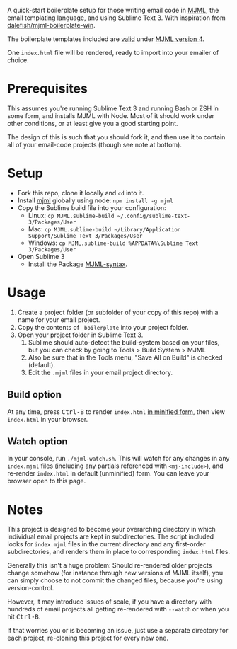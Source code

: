 A quick-start boilerplate setup for those writing email code in
[MJML](https://mjml.io/), the email templating language, and using Sublime Text
3. With inspiration from
[dalefish/mjml-boilerplate-win](https://github.com/dalefish/mjml-boilerplate-win).

The boilerplate templates included are
[valid](https://mjml.io/documentation/#validating-mjml) under
[MJML version 4](https://github.com/mjmlio/mjml/releases).

One `index.html` file will be rendered, ready to import into your emailer of
choice.

# Prerequisites

This assumes you're running Sublime Text 3 and running Bash or ZSH in some form,
and installs MJML with Node. Most of it should work under other conditions, or
at least give you a good starting point.

The design of this is such that you should fork it, and then use it to contain
all of your email-code projects (though see note at bottom).

# Setup

* Fork this repo, clone it locally and `cd` into it.
* Install [mjml](https://www.npmjs.com/package/mjml) globally using node:
`npm install -g mjml`
* Copy the Sublime build file into your configuration:
  * Linux: `cp MJML.sublime-build ~/.config/sublime-text-3/Packages/User`
  * Mac: `cp MJML.sublime-build ~/Library/Application Support/Sublime Text 3/Packages/User`
  * Windows: `cp MJML.sublime-build %APPDATA%\Sublime Text 3/Packages/User`
* Open Sublime 3
  * Install the Package
  [MJML-syntax](https://packagecontrol.io/packages/MJML-syntax).

# Usage

1. Create a project folder (or subfolder of your copy of this repo) with a name
for your email project.
2. Copy the contents of `_boilerplate` into your project folder.
3. Open your project folder in Sublime Text 3.
   1. Sublime should auto-detect the build-system based on your files, but you
   can check by going to Tools > Build System > MJML
   2. Also be sure that in the Tools menu, "Save All on Build" is checked
   (default).
   3. Edit the `.mjml` files in your email project directory.

## Build option

At any time, press <kbd>Ctrl-B</kbd> to render `index.html`
[in minified form](https://github.com/mjmlio/mjml/blob/master/packages/mjml-cli/README.md#minify-and-beautify-the-output-html),
then view `index.html` in your browser.

## Watch option

In your console, run `./mjml-watch.sh`. This will watch for any changes in any
`index.mjml` files (including any partials referenced with `<mj-include>`), and
re-render `index.html` in default (unminified) form. You can leave your browser
open to this page.

# Notes

This project is designed to become your overarching directory in which
individual email projects are kept in subdirectories. The script included looks
for `index.mjml` files in the current directory and any first-order
subdirectories, and renders them in place to corresponding `index.html` files.

Generally this isn't a huge problem: Should re-rendered older projects change
somehow (for instance through new versions of MJML itself), you can simply
choose to not commit the changed files, because you're using version-control.

However, it may introduce issues of scale, if you have a directory with hundreds
of email projects all getting re-rendered with `--watch` or when you hit
<kbd>Ctrl-B</kbd>.

If that worries you or is becoming an issue, just use a separate directory for
each project, re-cloning this project for every new one.